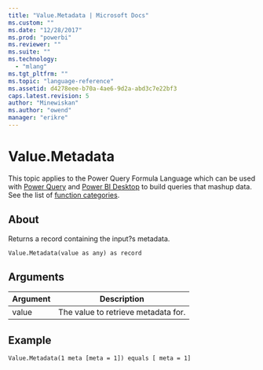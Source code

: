```yaml
---
title: "Value.Metadata | Microsoft Docs"
ms.custom: ""
ms.date: "12/28/2017"
ms.prod: "powerbi"
ms.reviewer: ""
ms.suite: ""
ms.technology: 
  - "mlang"
ms.tgt_pltfrm: ""
ms.topic: "language-reference"
ms.assetid: d4278eee-b70a-4ae6-9d2a-abd3c7e22bf3
caps.latest.revision: 5
author: "Minewiskan"
ms.author: "owend"
manager: "erikre"
---
```

# Value.Metadata
This topic applies to the Power Query Formula Language which can be used with [Power Query](https://support.office.com/article/Introduction-to-Microsoft-Power-Query-for-Excel-6E92E2F4-2079-4E1F-BAD5-89F6269CD605) and [Power BI Desktop](http://go.microsoft.com/fwlink/p/?LinkId=618607) to build queries that mashup data. See the list of [function categories](https://msdn.microsoft.com/en-us/library/mt211003.aspx).  
  
## About  
Returns a record containing the input?s metadata.  
  
```  
Value.Metadata(value as any) as record  
```  
  
## Arguments  
  
|Argument|Description|  
|------------|---------------|  
|value|The value to retrieve metadata for.|  
  
## Example  
  
```  
Value.Metadata(1 meta [meta = 1]) equals [ meta = 1]  
```  
